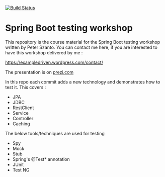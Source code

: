 [![Build Status](https://travis-ci.org/ExampleDriven/spring-boot-testing-workshop.svg?branch=master)](https://travis-ci.org/ExampleDriven/spring-boot-testing-workshop)

# Spring Boot testing workshop

This repository is the course material for the Spring Boot testing workshop written by Peter Szanto.
You can contact me here, if you are interested to have this workshop delivered by me  :

https://exampledriven.wordpress.com/contact/
 
The presentation is on [prezi.com](https://prezi.com/nyyggekgq18l/spring-boot-testing-workshop/) 

In this repo each commit adds a new technology and demonstrates how to test it. This covers : 
* JPA
* JDBC
* RestClient
* Service
* Controller
* Caching

The below tools/techniques are used for testing 

* Spy
* Mock
* Stub
* Spring's @Test* annotation
* JUnit
* Test NG
